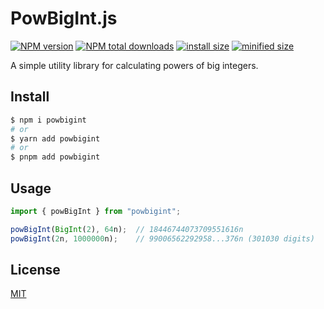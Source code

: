 # PowBigInt.js

[![NPM version](https://img.shields.io/npm/v/powbigint.svg)](https://npmjs.com/package/powbigint)
[![NPM total downloads](https://img.shields.io/npm/dt/powbigint)](https://npmjs.org/package/powbigint)
[![install size](https://packagephobia.com/badge?p=powbigint)](https://packagephobia.com/result?p=powbigint)
[![minified size](https://img.shields.io/bundlephobia/min/powbigint)](https://bundlephobia.com/package/powbigint)

A simple utility library for calculating powers of big integers.

## Install

```sh
$ npm i powbigint
# or
$ yarn add powbigint
# or
$ pnpm add powbigint
```

## Usage

```js
import { powBigInt } from "powbigint";

powBigInt(BigInt(2), 64n);  // 18446744073709551616n
powBigInt(2n, 1000000n);    // 99006562292958...376n (301030 digits)
```

## License

[MIT](LICENSE)
